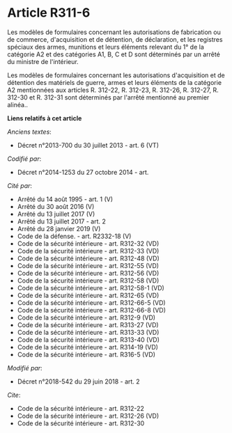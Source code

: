 # Article R311-6

Les modèles de formulaires concernant les autorisations de fabrication ou de commerce, d'acquisition et de détention, de
déclaration, et les registres spéciaux des armes, munitions et leurs éléments relevant du 1° de la catégorie A2 et des
catégories A1, B, C et D sont déterminés par un arrêté du ministre de l'intérieur.

Les modèles de formulaires concernant les autorisations d'acquisition et de détention des matériels de guerre, armes et leurs
éléments de la catégorie A2 mentionnées aux articles R. 312-22, R. 312-23, R. 312-26, R. 312-27, R. 312-30 et R. 312-31 sont
déterminés par l'arrêté mentionné au premier alinéa..

**Liens relatifs à cet article**

_Anciens textes_:

  - Décret n°2013-700 du 30 juillet 2013 - art. 6 (VT)

_Codifié par_:

  - Décret n°2014-1253 du 27 octobre 2014 - art.

_Cité par_:

  - Arrêté du 14 août 1995 - art. 1 (V)
  - Arrêté du 30 août 2016 (V)
  - Arrêté du 13 juillet 2017 (V)
  - Arrêté du 13 juillet 2017 - art. 2
  - Arrêté du 28 janvier 2019 (V)
  - Code de la défense. - art. R2332-18 (V)
  - Code de la sécurité intérieure - art. R312-32 (VD)
  - Code de la sécurité intérieure - art. R312-33 (VD)
  - Code de la sécurité intérieure - art. R312-48 (VD)
  - Code de la sécurité intérieure - art. R312-55 (VD)
  - Code de la sécurité intérieure - art. R312-56 (VD)
  - Code de la sécurité intérieure - art. R312-58 (VD)
  - Code de la sécurité intérieure - art. R312-58-1 (VD)
  - Code de la sécurité intérieure - art. R312-65 (VD)
  - Code de la sécurité intérieure - art. R312-66-5 (VD)
  - Code de la sécurité intérieure - art. R312-66-8 (VD)
  - Code de la sécurité intérieure - art. R312-9 (VD)
  - Code de la sécurité intérieure - art. R313-27 (VD)
  - Code de la sécurité intérieure - art. R313-33 (VD)
  - Code de la sécurité intérieure - art. R313-40 (VD)
  - Code de la sécurité intérieure - art. R314-19 (VD)
  - Code de la sécurité intérieure - art. R316-5 (VD)

_Modifié par_:

  - Décret n°2018-542 du 29 juin 2018 - art. 2

_Cite_:

  - Code de la sécurité intérieure - art. R312-22
  - Code de la sécurité intérieure - art. R312-26 (VD)
  - Code de la sécurité intérieure - art. R312-30
